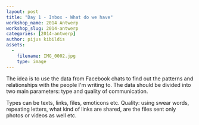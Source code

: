 ```yaml
---
layout: post
title: "Day 1 - Inbox - What do we have"
workshop_name: 2014 Antwerp
workshop_slug: 2014-antwerp
categories: [2014-antwerp]
author: pijus kibildis
assets:
  -
    filename: IMG_0002.jpg
    type: image
---
```

The idea is to use the data from Facebook chats to find out the patterns and relationships with the people I'm writing to. 
The data should be divided into two main parameters: type and quality of communication. 

Types can be texts, links, files, emoticons etc.
Quality: using swear words, repeating letters, what kind of links are shared, are the files sent only photos or videos as well etc.

